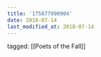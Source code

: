 ```yaml
---
title: '175877990904'
date: 2018-07-14
last_modified_at: 2018-07-14
---
```

tagged: [[Poets of the Fall]]
<iframe frameborder="0" height="1" id="ga_target" scrolling="no" style="background-color:transparent; overflow:hidden; position:absolute; top:0; left:0; z-index:9999;" width="1"></iframe>